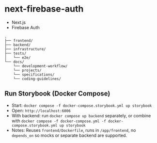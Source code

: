 # next-firebase-auth
- Next.js
- Firebase Auth

```
.
├── frontend/
├── backend/
├── infrastructure/
├── tests/
│   └── e2e/
└── docs/
    └── development-workflow/ 
    └── projects/
    └── specifications/
    └── coding-guidelines/
```

## Run Storybook (Docker Compose)
- Start: `docker compose -f docker-compose.storybook.yml up storybook`
- Open: `http://localhost:6006`
- With backend: run `docker compose up backend` separately, or combine with `docker compose -f docker-compose.yml -f docker-compose.storybook.yml up storybook`
- Notes: Reuses `frontend/Dockerfile`, runs in `/app/frontend`, no `depends_on` so mocks or separate backend are supported.
